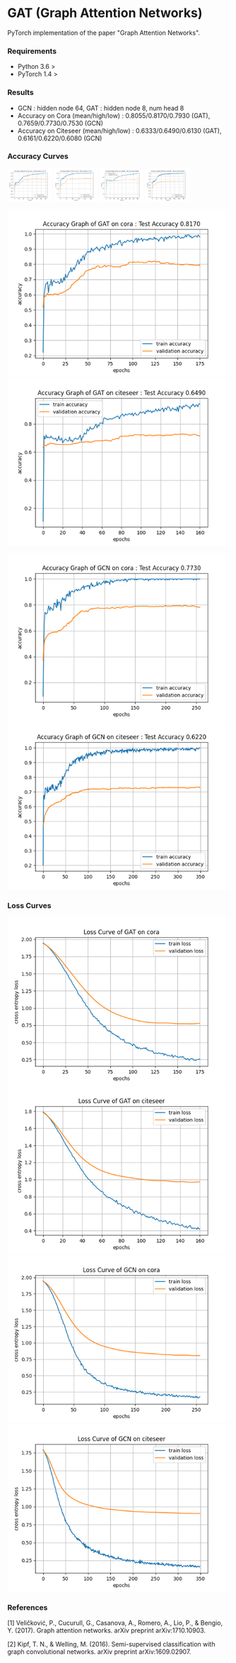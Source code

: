 # GAT (Graph Attention Networks)
PyTorch implementation of the paper "Graph Attention Networks".

### Requirements
* Python 3.6 >
* PyTorch 1.4 >

### Results
* GCN : hidden node 64, GAT : hidden node 8, num head 8
* Accuracy on Cora (mean/high/low) : 0.8055/0.8170/0.7930 (GAT), 0.7659/0.7730/0.7530 (GCN)
* Accuracy on Citeseer (mean/high/low) : 0.6333/0.6490/0.6130 (GAT), 0.6161/0.6220/0.6080 (GCN)

### Accuracy Curves
<p float="left">
  <img src="results/random_seed_3/GAT_cora_accuracy.png" width="100" />
  <img src="results/random_seed_5/GCN_cora_accuracy.png" width="100" /> 
  <img src="results/random_seed_11/GAT_citeseer_accuracy.png" width="100" />
  <img src="results/random_seed_10/GCN_citeseer_accuracy.png" width="100" />
</p>

![acc_curve_GAT_cora](results/random_seed_3/GAT_cora_accuracy.png) ![acc_curve_GAT_citeseer](results/random_seed_11/GAT_citeseer_accuracy.png)

![acc_curve_GCN_cora](results/random_seed_5/GCN_cora_accuracy.png) ![acc_curve_GCN_citeseer](results/random_seed_10/GCN_citeseer_accuracy.png)

### Loss Curves
![loss_curve_GAT_cora](results/random_seed_3/GAT_cora_loss_curve.png) ![loss_curve_GAT_citeseer](results/random_seed_11/GAT_citeseer_loss_curve.png)
![loss_curve_GCN_cora](results/random_seed_5/GCN_cora_loss_curve.png) ![loss_curve_GCN_citeseer](results/random_seed_10/GCN_citeseer_loss_curve.png)

### References
[1] Veličković, P., Cucurull, G., Casanova, A., Romero, A., Lio, P., & Bengio, Y. (2017). Graph attention networks. arXiv preprint arXiv:1710.10903.

[2] Kipf, T. N., & Welling, M. (2016). Semi-supervised classification with graph convolutional networks. arXiv preprint arXiv:1609.02907.
